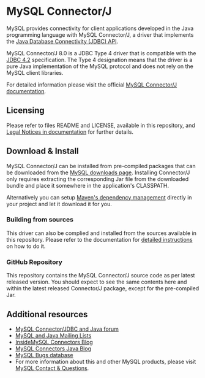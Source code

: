 # MySQL Connector/J

MySQL provides connectivity for client applications developed in the Java programming language with MySQL Connector/J, a driver that implements the [Java Database Connectivity (JDBC) API](http://www.oracle.com/technetwork/java/javase/jdbc/).

MySQL Connector/J 8.0 is a JDBC Type 4 driver that is compatible with the [JDBC 4.2](http://docs.oracle.com/javase/8/docs/technotes/guides/jdbc/) specification. The Type 4 designation means that the driver is a pure Java implementation of the MySQL protocol and does not rely on the MySQL client libraries.

For detailed information please visit the official [MySQL Connector/J documentation](http://dev.mysql.com/doc/connector-j/en/).

## Licensing

Please refer to files README and LICENSE, available in this repository, and [Legal Notices in documentation](http://dev.mysql.com/doc/connector-j/en/preface.html) for further details. 

## Download & Install

MySQL Connector/J can be installed from pre-compiled packages that can be downloaded from the [MySQL downloads page](http://dev.mysql.com/downloads/connector/j/). Installing Connector/J only requires extracting the corresponding Jar file from the downloaded bundle and place it somewhere in the application's CLASSPATH.

Alternatively you can setup [Maven's dependency management](http://search.maven.org/#search|ga|1|g%3A%22mysql%22%20AND%20a%3A%22mysql-connector-java%22) directly in your project and let it download it for you.

### Building from sources

This driver can also be complied and installed from the sources available in this repository. Please refer to the documentation for [detailed instructions](http://dev.mysql.com/doc/connector-j/en/connector-j-installing-source.html) on how to do it.

### GitHub Repository

This repository contains the MySQL Connector/J source code as per latest released version. You should expect to see the same contents here and within the latest released Connector/J package, except for the pre-compiled Jar.

## Additional resources

- [MySQL Connector/JDBC and Java forum](http://forums.mysql.com/list.php?39)
- [MySQL and Java Mailing Lists](http://lists.mysql.com/java)
- [InsideMySQL Connectors Blog](http://insidemysql.com/category/mysql-development/connectors/)
- [MySQL Connectors Java Blog](https://blogs.oracle.com/mysqlconnectors-java)
- [MySQL Bugs database](http://bugs.mysql.com/)
- For more information about this and other MySQL products, please visit [MySQL Contact & Questions](http://www.mysql.com/about/contact/).

